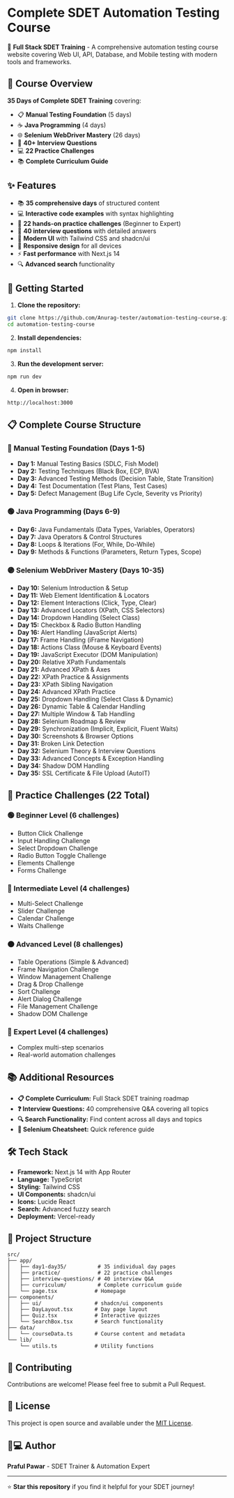 # Complete SDET Automation Testing Course

🚀 **Full Stack SDET Training** - A comprehensive automation testing course website covering Web UI, API, Database, and Mobile testing with modern tools and frameworks.

## 🎯 Course Overview

**35 Days of Complete SDET Training** covering:
- 📋 **Manual Testing Foundation** (5 days)
- ☕ **Java Programming** (4 days) 
- 🌐 **Selenium WebDriver Mastery** (26 days)
- 🎯 **40+ Interview Questions**
- 💻 **22 Practice Challenges**
- 📚 **Complete Curriculum Guide**

## ✨ Features

- 📚 **35 comprehensive days** of structured content
- 💻 **Interactive code examples** with syntax highlighting
- 🧪 **22 hands-on practice challenges** (Beginner to Expert)
- 📝 **40 interview questions** with detailed answers
- 🎨 **Modern UI** with Tailwind CSS and shadcn/ui
- 📱 **Responsive design** for all devices
- ⚡ **Fast performance** with Next.js 14
- 🔍 **Advanced search** functionality

## 🚀 Getting Started

1. **Clone the repository:**
```bash
git clone https://github.com/Anurag-tester/automation-testing-course.git
cd automation-testing-course
```

2. **Install dependencies:**
```bash
npm install
```

3. **Run the development server:**
```bash
npm run dev
```

4. **Open in browser:**
```
http://localhost:3000
```

## 📋 Complete Course Structure

### 🔵 Manual Testing Foundation (Days 1-5)
- **Day 1:** Manual Testing Basics (SDLC, Fish Model)
- **Day 2:** Testing Techniques (Black Box, ECP, BVA)
- **Day 3:** Advanced Testing Methods (Decision Table, State Transition)
- **Day 4:** Test Documentation (Test Plans, Test Cases)
- **Day 5:** Defect Management (Bug Life Cycle, Severity vs Priority)

### 🟢 Java Programming (Days 6-9)
- **Day 6:** Java Fundamentals (Data Types, Variables, Operators)
- **Day 7:** Java Operators & Control Structures
- **Day 8:** Loops & Iterations (For, While, Do-While)
- **Day 9:** Methods & Functions (Parameters, Return Types, Scope)

### 🟣 Selenium WebDriver Mastery (Days 10-35)
- **Day 10:** Selenium Introduction & Setup
- **Day 11:** Web Element Identification & Locators
- **Day 12:** Element Interactions (Click, Type, Clear)
- **Day 13:** Advanced Locators (XPath, CSS Selectors)
- **Day 14:** Dropdown Handling (Select Class)
- **Day 15:** Checkbox & Radio Button Handling
- **Day 16:** Alert Handling (JavaScript Alerts)
- **Day 17:** Frame Handling (iFrame Navigation)
- **Day 18:** Actions Class (Mouse & Keyboard Events)
- **Day 19:** JavaScript Executor (DOM Manipulation)
- **Day 20:** Relative XPath Fundamentals
- **Day 21:** Advanced XPath & Axes
- **Day 22:** XPath Practice & Assignments
- **Day 23:** XPath Sibling Navigation
- **Day 24:** Advanced XPath Practice
- **Day 25:** Dropdown Handling (Select Class & Dynamic)
- **Day 26:** Dynamic Table & Calendar Handling
- **Day 27:** Multiple Window & Tab Handling
- **Day 28:** Selenium Roadmap & Review
- **Day 29:** Synchronization (Implicit, Explicit, Fluent Waits)
- **Day 30:** Screenshots & Browser Options
- **Day 31:** Broken Link Detection
- **Day 32:** Selenium Theory & Interview Questions
- **Day 33:** Advanced Concepts & Exception Handling
- **Day 34:** Shadow DOM Handling
- **Day 35:** SSL Certificate & File Upload (AutoIT)

## 🎯 Practice Challenges (22 Total)

### 🟢 Beginner Level (6 challenges)
- Button Click Challenge
- Input Handling Challenge
- Select Dropdown Challenge
- Radio Button Toggle Challenge
- Elements Challenge
- Forms Challenge

### 🔵 Intermediate Level (4 challenges)
- Multi-Select Challenge
- Slider Challenge
- Calendar Challenge
- Waits Challenge

### 🟠 Advanced Level (8 challenges)
- Table Operations (Simple & Advanced)
- Frame Navigation Challenge
- Window Management Challenge
- Drag & Drop Challenge
- Sort Challenge
- Alert Dialog Challenge
- File Management Challenge
- Shadow DOM Challenge

### 🔴 Expert Level (4 challenges)
- Complex multi-step scenarios
- Real-world automation challenges

## 📚 Additional Resources

- **📋 Complete Curriculum:** Full Stack SDET training roadmap
- **❓ Interview Questions:** 40 comprehensive Q&A covering all topics
- **🔍 Search Functionality:** Find content across all days and topics
- **📖 Selenium Cheatsheet:** Quick reference guide

## 🛠️ Tech Stack

- **Framework:** Next.js 14 with App Router
- **Language:** TypeScript
- **Styling:** Tailwind CSS
- **UI Components:** shadcn/ui
- **Icons:** Lucide React
- **Search:** Advanced fuzzy search
- **Deployment:** Vercel-ready

## 📁 Project Structure

```
src/
├── app/
│   ├── day1-day35/          # 35 individual day pages
│   ├── practice/            # 22 practice challenges
│   ├── interview-questions/ # 40 interview Q&A
│   ├── curriculum/          # Complete curriculum guide
│   └── page.tsx            # Homepage
├── components/
│   ├── ui/                 # shadcn/ui components
│   ├── DayLayout.tsx       # Day page layout
│   ├── Quiz.tsx            # Interactive quizzes
│   └── SearchBox.tsx       # Search functionality
├── data/
│   └── courseData.ts       # Course content and metadata
└── lib/
    └── utils.ts            # Utility functions
```

## 🤝 Contributing

Contributions are welcome! Please feel free to submit a Pull Request.

## 📄 License

This project is open source and available under the [MIT License](LICENSE).

## 👨💻 Author

**Praful Pawar** - SDET Trainer & Automation Expert

---

⭐ **Star this repository** if you find it helpful for your SDET journey!